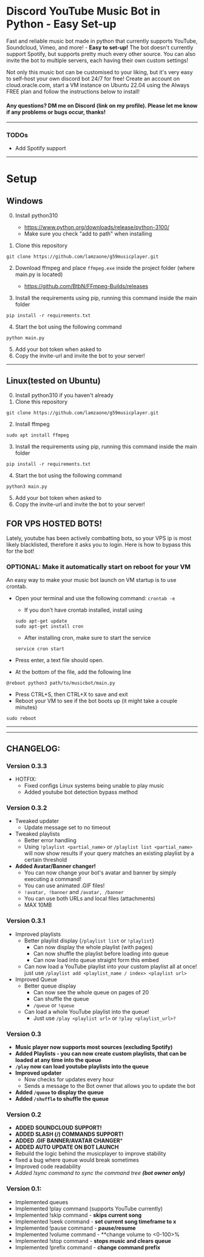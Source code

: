 # Discord YouTube Music Bot in Python - Easy Set-up
Fast and reliable music bot made in python that currently supports YouTube, Soundcloud, Vimeo, and more! - **Easy to set-up!**
The bot doesn't currently support Spotify, but supports pretty much every other source.
You can also invite the bot to multiple servers, each having their own custom settings!


Not only this music bot can be customised to your liking, but it's very easy to self-host your own discord bot 24/7 for free! Create an account on cloud.oracle.com, start a VM instance on Ubuntu 22.04 using the Always FREE plan and follow the instructions below to install!

#### Any questions? DM me on Discord (link on my profile). Please let me know if any problems or bugs occur, thanks! 

---
### TODOs
- Add Spotify support


---
# Setup

## Windows
0. Install python310
    - https://www.python.org/downloads/release/python-3100/
    - Make sure you check "add to path" when installing

1. Clone this repository 
```
git clone https://github.com/lamzaone/g59musicplayer.git
```

2. Download ffmpeg and place `ffmpeg.exe` inside the project folder (where main.py is located)
    - https://github.com/BtbN/FFmpeg-Builds/releases


3. Install the requirements using pip, running this command inside the main folder
```
pip install -r requirements.txt
```
4. Start the bot using the following command
```
python main.py
```
5. Add your bot token when asked to
6. Copy the invite-url and invite the bot to your server!

---
## Linux(tested on Ubuntu)

0. Install python310 if you haven't already
1. Clone this repository 
```
git clone https://github.com/lamzaone/g59musicplayer.git
```
2. Install ffmpeg
```
sudo apt install ffmpeg
```
3. Install the requirements using pip, running this command inside the main folder

```
pip install -r requirements.txt
```


4. Start the bot using the following command
```
python3 main.py
```
5. Add your bot token when asked to
6. Copy the invite-url and invite the bot to your server!

## FOR VPS HOSTED BOTS!
Lately, youtube has been actively combatting bots, so your VPS ip is most likely blacklisted, therefore it asks you to login. Here is how to bypass this for the bot!

### OPTIONAL: Make it automatically start on reboot for your VM

An easy way to make your music bot launch on VM startup is to use crontab.
- Open your terminal and use the following command:  `crontab -e`
    - If you don't have crontab installed, install using

    ```
    sudo apt-get update
    sudo apt-get install cron
    ```

    - After installing cron, make sure to start the service

    ```
    service cron start
    ```

- Press enter, a text file should open.
- At the bottom of the file, add the following line

```
@reboot python3 path/to/musicbot/main.py
```

- Press CTRL+S, then CTRL+X to save and exit
- Reboot your VM to see if the bot boots up (it might take a couple minutes)
```
sudo reboot
```

---
---
## CHANGELOG:
### Version 0.3.3
- HOTFIX:
  - Fixed configs Linux systems being unable to play music
  - Added youtube bot detection bypass method
### Version 0.3.2
- Tweaked updater
  - Update message set to no timeout
- Tweaked playlists
  - Better error handling
  - Using `!playlist <partial_name>` or `/playlist list <partial_name>` will now show results if your query matches an existing playlist by a certain threshold
- **Added Avatar/Banner changer!**
  - You can now change your bot's avatar and banner by simply executing a command!
  - You can use animated .GIF files!
  - `!avatar, !banner` and `/avatar, /banner`
  - You can use both URLs and local files (attachments)
  - MAX 10MB
### Version 0.3.1
- Improved playlists
    - Better playlist display (`/playlist list` or `!playlist`)
        - Can now display the whole playlist (with pages)
        - Can now shuffle the playlist before loading into queue
        - Can now load into queue straight form this embed
    - Can now load a YouTube playlist into your custom playlist all at once! just use `/playlist add <playlist_name / index> <playlist url>`
- Improved Queue
    - Better queue display
        - Can now see the whole queue on pages of 20
        - Can shuffle the queue
        - `/queue` or `!queue`
    - Can load a whole YouTube playlist into the queue!
        - Just use `/play <playlist url>` or `!play <playlist_url>?`
### Version 0.3
- **Music player now supports most sources (excluding Spotify)**
- **Added Playlists - you can now create custom playlists, that can be loaded at any time into the queue**
- **`/play` now can load youtube playlists into the queue**
- **Improved updater**
    - Now checks for updates every hour
    - Sends a message to the Bot owner that allows you to update the bot
- **Added `/queue` to display the queue**
- **Added `/shuffle` to shuffle the queue**

### Version 0.2
- **ADDED SOUNDCLOUD SUPPORT!**
- **ADDED SLASH (/) COMMANDS SUPPORT!**
- **ADDED .GIF BANNER/AVATAR CHANGER***
- **ADDED AUTO UPDATE ON BOT LAUNCH**
- Rebuild the logic behind the musicplayer to improve stability
- fixed a bug where queue would break sometimes
- Improved code readability
- *Added !sync command to sync the command tree **(bot owner only)***

### Version 0.1:
- Implemented queues
- Implemented !play command (supports YouTube currently)
- Implemented !skip command - **skips current song**
- Implemented !seek command - **set current song timeframe to x**
- Implemented !pause command - **pause/resume**
- Implemented !volume command - **change volume to <0-100>%
- Implemented !stop command - **stops music and clears queue**
- Implemented !prefix command - **change command prefix**

